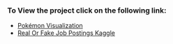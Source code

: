 ### To View the project click on the following link:
* [Pokémon Visualization](https://nbviewer.jupyter.org/github/mihirsampat/Machine-Learning/blob/master/PokemonKaggle/Pok%C3%A9mon%20Analysis.ipynb#baseEggSteps)
* [Real Or Fake Job Postings Kaggle](https://nbviewer.jupyter.org/github/mihirsampat/Machine-Learning/blob/master/RealOrFakeJobPostingsKaggle/%5BReal%20or%20Fake%5D%20Fake%20Job%20Description%20Prediction.ipynb)
